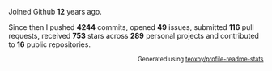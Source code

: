 Joined Github **12** years ago.

Since then I pushed **4244** commits, opened **49** issues, submitted **116** pull requests, received **753** stars across **289** personal projects and contributed to **16** public repositories.

<p align="right"><sub>Generated using <a href="https://github.com/marketplace/actions/profile-readme-stats">teoxoy/profile-readme-stats</a></sub></p>

